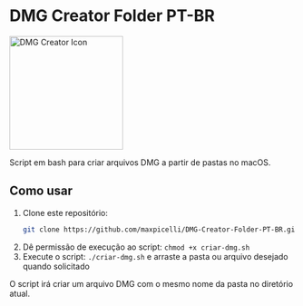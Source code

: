 # DMG Creator Folder PT-BR

<img src="https://github.com/user-attachments/assets/03f8fa84-6d56-453d-b5dd-4c8adea01644" width="200" alt="DMG Creator Icon">

Script em bash para criar arquivos DMG a partir de pastas no macOS.

## Como usar

1. Clone este repositório:
   ```bash
   git clone https://github.com/maxpicelli/DMG-Creator-Folder-PT-BR.git
   ```
2. Dê permissão de execução ao script: `chmod +x criar-dmg.sh`
3. Execute o script: `./criar-dmg.sh` e arraste a pasta ou arquivo desejado quando solicitado

O script irá criar um arquivo DMG com o mesmo nome da pasta no diretório atual.

